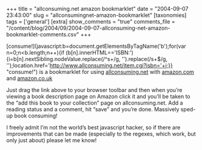 +++
title = "allconsuming.net amazon bookmarklet"
date = "2004-09-07 23:43:00"
slug = "allconsumingnet-amazon-bookmarklet"
[taxonomies]
tags = ['general']
[extra]
show_comments = "true"
comments_file = "/content/blog/2004/09/2004-09-07-allconsuming-net-amazon-bookmarklet-comments.csv"
+++

[consume!](javascript:b=document.getElementsByTagName('b');for(var n=0;n<b.length;n++){if (b[n].innerHTML=='ISBN:'){i=b[n].nextSibling.nodeValue.replace(/^s+/g, '').replace(/s+$/g, '');location.href='http://www.allconsuming.net/item.cgi?isbn='+i;}} "consume!") is a bookmarklet for using [allconsuming.net](http://allconsuming.net "book-based social software") with [amazon.com](http://www.amazon.com) and [amazon.co.uk](http://www.amazon.co.uk)

Just drag the link above to your browser toolbar and then when you’re viewing a book description page on Amazon click it and you’ll be taken to the “add this book to your collection” page on allconsuming.net. Add a reading status and a comment, hit “save” and you’re done. Massively sped-up book consuming!

I freely admit I’m not the world’s best javascript hacker, so if there are improvements that can be made (especially to the regexes, which work, but only just about) please let me know!
